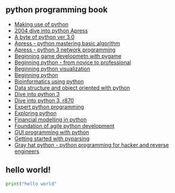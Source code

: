 ## python programming book

- [Making use of python](https://theswissbay.ch/pdf/Gentoomen%20Library/Programming/Python/%281%29Making%20Use%20Of%20Python%20%282002%29.pdf)
- [2004 dive into python Apress](https://theswissbay.ch/pdf/Gentoomen%20Library/Programming/Python/2004%20Dive%20Into%20Python%20Apress.pdf)
- [A byte of python ver 3.0](https://theswissbay.ch/pdf/Gentoomen%20Library/Programming/Python/A%20Byte%20of%20Python%2C%20v1.92%20%28for%20Python%203.0%29%20%282009%29.pdf)
- [Apress - python mastering basic algorithm](https://theswissbay.ch/pdf/Gentoomen%20Library/Programming/Python/Apress%20-%20Python%20Algorithms%20Mastering%20Basic%20Algorithms%20in%20the%20Python%20Language.pdf)
- [Apress - python 3 network programming](https://theswissbay.ch/pdf/Gentoomen%20Library/Programming/Python/Apress.Foundations.of.Python.3.Network.Programming.2nd.Edition.Dec.2010.pdf)
- [Beginning game developmetn with pygame](https://theswissbay.ch/pdf/Gentoomen%20Library/Programming/Python/Beginning%20Game%20Development%20with%20Python%20and%20Pygame%20-%20From%20Novice%20to%20Professional%20%282007%29.pdf)
- [Beginning python - from novice to professional](https://theswissbay.ch/pdf/Gentoomen%20Library/Programming/Python/Beginning%20Python%20-%20From%20Novice%20to%20Professional%20%282005%29%20-%20BBL.pdf)
- [Beginning python visualization](https://theswissbay.ch/pdf/Gentoomen%20Library/Programming/Python/Beginning%20Python%20Visualization%20-%20Crafting%20Visual%20Transformation%20Scripts%20%282009%29.pdf)
- [Beginning python](https://theswissbay.ch/pdf/Gentoomen%20Library/Programming/Python/Beginning%20Python.pdf)
- [Bioinformatics using python](https://theswissbay.ch/pdf/Gentoomen%20Library/Programming/Python/Bioinformatics%20Programming%20Using%20Python%2C%20First%20Edition%20%282009%29.pdf)
- [Data structure and object oriented with python](https://theswissbay.ch/pdf/Gentoomen%20Library/Programming/Python/Data%20Structures%20and%20Algorithms%20with%20Object-Oriented%20Design%20Patterns%20in%20Python%20%282003%29.chm)
- [Dive into python 3](https://theswissbay.ch/pdf/Gentoomen%20Library/Programming/Python/Dive%20Into%20Python%203%20%282011%29.pdf)
- [Dive into python 3, r870](https://theswissbay.ch/pdf/Gentoomen%20Library/Programming/Python/Dive%20Into%20Python%203%2C%20r870%20%282010%29.pdf)
- [Expert python programming](https://theswissbay.ch/pdf/Gentoomen%20Library/Programming/Python/Expert%20Python%20Programming%20%282008%29.pdf)
- [Exploring python](https://theswissbay.ch/pdf/Gentoomen%20Library/Programming/Python/Exploring%20Python%20%282009%29.pdf)
- [Financial modelling in python](https://theswissbay.ch/pdf/Gentoomen%20Library/Programming/Python/Financial%20Modelling%20in%20Python%20%282009%29.pdf)
- [Foundation of agile python development](https://theswissbay.ch/pdf/Gentoomen%20Library/Programming/Python/Foundations%20of%20Agile%20Python%20Development%20%282008%29.pdf)
- [GUI programming with python](https://theswissbay.ch/pdf/Gentoomen%20Library/Programming/Python/GUI%20Programming%20with%20Python%20-%20QT%20Edition%20%282002%29.chm)
- [Getting started with pyparsing](https://theswissbay.ch/pdf/Gentoomen%20Library/Programming/Python/Getting%20Started%20with%20Pyparsing%20%282007%29.pdf)
- [Gray hat python - python programming for hacker and reverse engineers](https://theswissbay.ch/pdf/Gentoomen%20Library/Programming/Python/Gray%20Hat%20Python%20-%20Python%20Programming%20for%20Hackers%20and%20Reverse%20Engineers%20%282009%29.pdf)

## hello world!
```python
print("hello world"
```